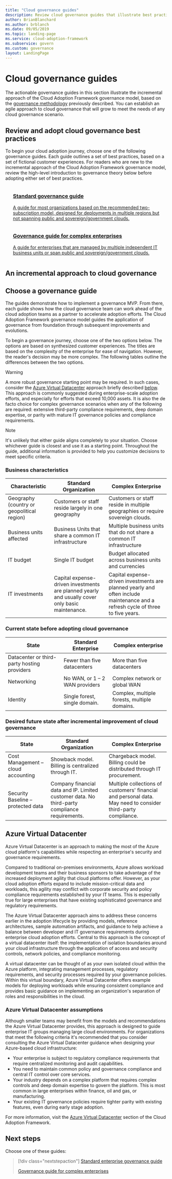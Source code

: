 ```yaml
---
title: "Cloud governance guides"
description: Review cloud governance guides that illustrate best practices for an incremental approach to any governance scenario.
author: BrianBlanchard
ms.author: brblanch
ms.date: 09/05/2019
ms.topic: landing-page
ms.service: cloud-adoption-framework
ms.subservice: govern
ms.custom: governance
layout: LandingPage
---
```


# Cloud governance guides

The actionable governance guides in this section illustrate the incremental approach of the Cloud Adoption Framework governance model, based on the [governance methodology](../methodology.md) previously described. You can establish an agile approach to cloud governance that will grow to meet the needs of any cloud governance scenario.

## Review and adopt cloud governance best practices

To begin your cloud adoption journey, choose one of the following governance guides. Each guide outlines a set of best practices, based on a set of fictional customer experiences. For readers who are new to the incremental approach of the Cloud Adoption Framework governance model, review the high-level introduction to governance theory below before adopting either set of best practices.

<!-- markdownlint-disable MD033 -->

<ul class="panelContent cardsZ">
<li style="display: flex; flex-direction: column;">
    <a href="./standard/index.md" style="display: flex; flex-direction: column; flex: 1 0 auto;">
        <div class="cardSize" style="flex: 1 0 auto; display: flex;">
            <div class="cardPadding" style="display: flex;">
                <div class="card">
                    <div class="cardText">
                        <h3>Standard governance guide</h3>
                        <p>A guide for most organizations based on the recommended two-subscription model, designed for deployments in multiple regions but not spanning public and sovereign/government clouds.</p>
                    </div>
                </div>
            </div>
        </div>
    </a>
</li>
<li style="display: flex; flex-direction: column;">
    <a href="./complex/index.md" style="display: flex; flex-direction: column; flex: 1 0 auto;">
        <div class="cardSize" style="flex: 1 0 auto; display: flex;">
            <div class="cardPadding" style="display: flex;">
                <div class="card">
                    <div class="cardText">
                        <h3>Governance guide for complex enterprises</h3>
                        <p>A guide for enterprises that are managed by multiple independent IT business units or span public and sovereign/government clouds.</p>
                    </div>
                </div>
            </div>
        </div>
    </a>
</li>
</ul>

<!-- markdownlint-enable MD033 -->

## An incremental approach to cloud governance

## Choose a governance guide

The guides demonstrate how to implement a governance MVP. From there, each guide shows how the cloud governance team can work ahead of the cloud adoption teams as a partner to accelerate adoption efforts. The Cloud Adoption Framework governance model guides the application of governance from foundation through subsequent improvements and evolutions.

To begin a governance journey, choose one of the two options below. The options are based on synthesized customer experiences. The titles are based on the complexity of the enterprise for ease of navigation. However, the reader's decision may be more complex. The following tables outline the differences between the two options.

> [!WARNING]
> A more robust governance starting point may be required. In such cases, consider the [Azure Virtual Datacenter](#azure-virtual-datacenter) approach briefly described [below](#azure-virtual-datacenter). This approach is commonly suggested during enterprise-scale adoption efforts, and especially for efforts that exceed 10,000 assets. It is also the de facto choice for complex governance scenarios when any of the following are required: extensive third-party compliance requirements, deep domain expertise, or parity with mature IT governance policies and compliance requirements.

<!-- markdownlint-disable MD028 -->

> [!NOTE]
> It's unlikely that either guide aligns completely to your situation. Choose whichever guide is closest and use it as a starting point. Throughout the guide, additional information is provided to help you customize decisions to meet specific criteria.

### Business characteristics

| Characteristic | Standard Organization | Complex Enterprise |
|---|---|---|
| Geography (country or geopolitical region) | Customers or staff reside largely in one geography | Customers or staff reside in multiple geographies or require sovereign clouds. |
| Business units affected | Business Units that share a common IT infrastructure | Multiple business units that do not share a common IT infrastructure |
| IT budget | Single IT budget | Budget allocated across business units and currencies |
| IT investments | Capital expense-driven investments are planned yearly and usually cover only basic maintenance. | Capital expense-driven investments are planned yearly and often include maintenance and a refresh cycle of three to five years. |

### Current state before adopting cloud governance

| State | Standard Enterprise | Complex enterprise |
|---|---|---|
| Datacenter or third-party hosting providers | Fewer than five datacenters | More than five datacenters |
| Networking | No WAN, or 1 &ndash; 2 WAN providers | Complex network or global WAN |
| Identity | Single forest, single domain. | Complex, multiple forests, multiple domains. |

### Desired future state after incremental improvement of cloud governance

| State | Standard Organization | Complex Enterprise |
|---|---|---|
| Cost Management – cloud accounting | Showback model. Billing is centralized through IT. | Chargeback model. Billing could be distributed through IT procurement. |
| Security Baseline – protected data | Company financial data and IP. Limited customer data. No third-party compliance requirements. | Multiple collections of customers' financial and personal data. May need to consider third-party compliance. |

## Azure Virtual Datacenter

Azure Virtual Datacenter is an approach to making the most of the Azure cloud platform's capabilities while respecting an enterprise's security and governance requirements.

Compared to traditional on-premises environments, Azure allows workload development teams and their business sponsors to take advantage of the increased deployment agility that cloud platforms offer. However, as your cloud adoption efforts expand to include mission-critical data and workloads, this agility may conflict with corporate security and policy compliance requirements established by your IT teams. This is especially true for large enterprises that have existing sophisticated governance and regulatory requirements.

The Azure Virtual Datacenter approach aims to address these concerns earlier in the adoption lifecycle by providing models, reference architectures, sample automation artifacts, and guidance to help achieve a balance between developer and IT governance requirements during enterprise cloud adoption efforts. Central to this approach is the concept of a virtual datacenter itself: the implementation of isolation boundaries around your cloud infrastructure through the application of access and security controls, network policies, and compliance monitoring.

A virtual datacenter can be thought of as your own isolated cloud within the Azure platform, integrating management processes, regulatory requirements, and security processes required by your governance policies. Within this virtual boundary, Azure Virtual Datacenter offers example models for deploying workloads while ensuring consistent compliance and provides basic guidance on implementing an organization's separation of roles and responsibilities in the cloud.

### Azure Virtual Datacenter assumptions

Although smaller teams may benefit from the models and recommendations the Azure Virtual Datacenter provides, this approach is designed to guide enterprise IT groups managing large cloud environments. For organizations that meet the following criteria it's recommended that you consider consulting the Azure Virtual Datacenter guidance when designing your Azure-based cloud infrastructure:

- Your enterprise is subject to regulatory compliance requirements that require centralized monitoring and audit capabilities.
- You need to maintain common policy and governance compliance and central IT control over core services.
- Your industry depends on a complex platform that requires complex controls and deep domain expertise to govern the platform. This is most common in large enterprises within finance, oil and gas, or manufacturing.
- Your existing IT governance policies require tighter parity with existing features, even during early stage adoption.

For more information, visit the [Azure Virtual Datacenter](../../reference/vdc.md) section of the Cloud Adoption Framework.

## Next steps

Choose one of these guides:

> [!div class="nextstepaction"]
> [Standard enterprise governance guide](./standard/index.md)
>
> [Governance guide for complex enterprises](./complex/index.md)
